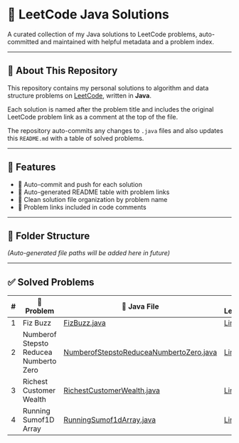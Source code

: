 # 🚀 LeetCode Java Solutions

A curated collection of my Java solutions to LeetCode problems, auto-committed and maintained with helpful metadata and a problem index.

---

## 🧠 About This Repository

This repository contains my personal solutions to algorithm and data structure problems on [LeetCode](https://leetcode.com/), written in **Java**.

Each solution is named after the problem title and includes the original LeetCode problem link as a comment at the top of the file.

The repository auto-commits any changes to `.java` files and also updates this `README.md` with a table of solved problems.

---

## 🚀 Features

- 🔄 Auto-commit and push for each solution
- 📝 Auto-generated README table with problem links
- 📄 Clean solution file organization by problem name
- 💬 Problem links included in code comments

---

## 📂 Folder Structure

_(Auto-generated file paths will be added here in future)_

---

## ✅ Solved Problems

| # | 🧠 Problem | 📄 Java File | 🔗 LeetCode |
|---|------------|--------------|-------------|
| 1 | Fiz Buzz | [FizBuzz.java](FizBuzz.java) | [Link](https://leetcode.com/problems/fizz-buzz/) |
| 2 | Numberof Stepsto Reducea Numberto Zero | [NumberofStepstoReduceaNumbertoZero.java](NumberofStepstoReduceaNumbertoZero.java) | [Link](https://leetcode.com/problems/number-of-steps-to-reduce-a-number-to-zero/description/) |
| 3 | Richest Customer Wealth | [RichestCustomerWealth.java](RichestCustomerWealth.java) | [Link](https://leetcode.com/problems/richest-customer-wealth/) |
| 4 | Running Sumof1D Array | [RunningSumof1dArray.java](RunningSumof1dArray.java) | [Link](https://leetcode.com/problems/running-sum-of-1d-array/description/) |

